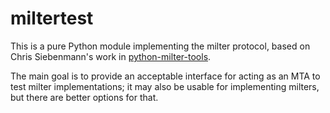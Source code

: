 # miltertest

This is a pure Python module implementing the milter protocol, based on
Chris Siebenmann's work in [python-milter-tools](https://github.com/siebenmann/python-milter-tools).

The main goal is to provide an acceptable interface for acting as
an MTA to test milter implementations; it may also be usable for
implementing milters, but there are better options for that.
